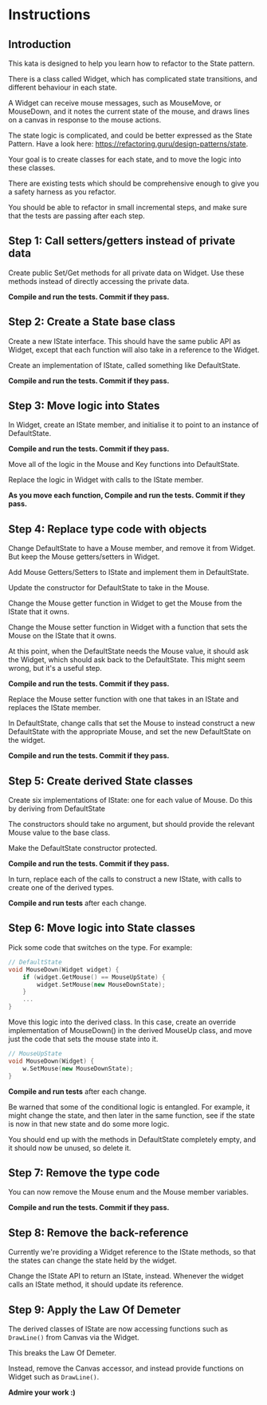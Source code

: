 # <heading>Instructions</heading>

## <heading>Introduction</heading>

This kata is designed to help you learn how to refactor to the State pattern.

There is a class called Widget, which has complicated state transitions, and different behaviour in each state. 

A Widget can receive mouse messages, such as MouseMove, or MouseDown, and it notes the current state of the mouse, and 
draws lines on a canvas in response to the mouse actions.

The state logic is complicated, and could be better expressed as the State Pattern. 
Have a look here: https://refactoring.guru/design-patterns/state.

Your goal is to create classes for each state, and to move the logic into these classes.

There are existing tests which should be comprehensive enough to give you a safety harness as you refactor.

You should be able to refactor in small incremental steps, and make sure that the tests are passing after each step.

## <heading>Step 1: Call setters/getters instead of private data</heading>

Create public Set/Get methods for all private data on Widget. Use these methods instead of directly accessing the 
private data.

**Compile and run the tests. Commit if they pass.**

## <heading>Step 2: Create a State base class</heading>

Create a new IState interface. This should have the same public API as Widget, except that each function will also take 
in a reference to the Widget.

Create an implementation of IState, called something like DefaultState.

**Compile and run the tests. Commit if they pass.**

## <heading>Step 3: Move logic into States</heading>

In Widget, create an IState member, and initialise it to point to an instance of DefaultState. 

**Compile and run the tests. Commit if they pass.**

Move all of the logic in the Mouse and Key functions into DefaultState. 

Replace the logic in Widget with calls to the IState member.

**As you move each function, Compile and run the tests. Commit if they pass.**

## <heading>Step 4: Replace type code with objects</heading>

Change DefaultState to have a Mouse member, and remove it from Widget. But keep the Mouse getters/setters in Widget.

Add Mouse Getters/Setters to IState and implement them in DefaultState.

Update the constructor for DefaultState to take in the Mouse.

Change the Mouse getter function in Widget to get the Mouse from the IState that it owns. 

Change the Mouse setter function in Widget with a function that sets the Mouse on the IState that it owns.

At this point, when the DefaultState needs the Mouse value, it should ask the Widget, which should ask back to the 
DefaultState. This might seem wrong, but it's a useful step.

**Compile and run the tests. Commit if they pass.**

Replace the Mouse setter function with one that takes in an IState and replaces the IState member.

In DefaultState, change calls that set the Mouse to instead construct a new DefaultState with the appropriate Mouse, 
and set the new DefaultState on the widget.

**Compile and run the tests. Commit if they pass.**

## <heading>Step 5: Create derived State classes</heading>

Create six implementations of IState: one for each value of Mouse. Do this by deriving from DefaultState

The constructors should take no argument, but should provide the relevant Mouse value to the base class.

Make the DefaultState constructor protected.

**Compile and run the tests. Commit if they pass.**

In turn, replace each of the calls to construct a new IState, with calls to create one of the derived types.

**Compile and run tests** after each change.

## <heading>Step 6: Move logic into State classes</heading>

Pick some code that switches on the type. For example:

```cpp
// DefaultState
void MouseDown(Widget widget) {
    if (widget.GetMouse() == MouseUpState) {
        widget.SetMouse(new MouseDownState);
    }
    ...
}
```

Move this logic into the derived class. In this case, create an override implementation of MouseDown() in the derived 
MouseUp class, and move just the code that sets the mouse state into it.

```cpp
// MouseUpState
void MouseDown(Widget) {
    w.SetMouse(new MouseDownState);
}
```

**Compile and run tests** after each change.

Be warned that some of the conditional logic is entangled. For example, it might change the state, and then later in 
the same function, see if the state is now in that new state and do some more logic.

You should end up with the methods in DefaultState completely empty, and it should now be unused, so delete it. 

## <heading>Step 7: Remove the type code</heading>

You can now remove the Mouse enum and the Mouse member variables.

**Compile and run the tests. Commit if they pass.**

## <heading>Step 8: Remove the back-reference</heading>

Currently we're providing a Widget reference to the IState methods, so that the states can change the
state held by the widget.

Change the IState API to return an IState, instead. Whenever the widget calls an IState method, it
should update its reference.

## <heading>Step 9: Apply the Law Of Demeter</heading>

The derived classes of IState are now accessing functions such as ```DrawLine()``` from Canvas via the Widget.

This breaks the Law Of Demeter. 

Instead, remove the Canvas accessor, and instead provide functions on Widget such as ```DrawLine()```.

**Admire your work :)**